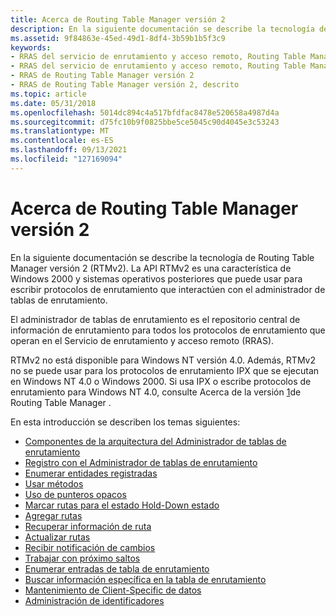 ```yaml
---
title: Acerca de Routing Table Manager versión 2
description: En la siguiente documentación se describe la tecnología de Routing Table Manager versión 2 (RTMv2).
ms.assetid: 9f84863e-45ed-49d1-8df4-3b59b1b5f3c9
keywords:
- RRAS del servicio de enrutamiento y acceso remoto, Routing Table Manager versión 2
- RRAS del servicio de enrutamiento y acceso remoto, Routing Table Manager versión 2, descrito
- RRAS de Routing Table Manager versión 2
- RRAS de Routing Table Manager versión 2, descrito
ms.topic: article
ms.date: 05/31/2018
ms.openlocfilehash: 5014dc894c4a517bfdfac8478e520658a4987d4a
ms.sourcegitcommit: d75fc10b9f0825bbe5ce5045c90d4045e3c53243
ms.translationtype: MT
ms.contentlocale: es-ES
ms.lasthandoff: 09/13/2021
ms.locfileid: "127169094"
---
```

# <a name="about-routing-table-manager-version-2"></a>Acerca de Routing Table Manager versión 2

En la siguiente documentación se describe la tecnología de Routing Table Manager versión 2 (RTMv2). La API RTMv2 es una característica de Windows 2000 y sistemas operativos posteriores que puede usar para escribir protocolos de enrutamiento que interactúen con el administrador de tablas de enrutamiento.

El administrador de tablas de enrutamiento es el repositorio central de información de enrutamiento para todos los protocolos de enrutamiento que operan en el Servicio de enrutamiento y acceso remoto (RRAS).

RTMv2 no está disponible para Windows NT versión 4.0. Además, RTMv2 no se puede usar para los protocolos de enrutamiento IPX que se ejecutan en Windows NT 4.0 o Windows 2000. Si usa IPX o escribe protocolos de enrutamiento para Windows NT 4.0, consulte Acerca de la versión [1](about-routing-table-manager-version-1.md)de Routing Table Manager .

En esta introducción se describen los temas siguientes:

-   [Componentes de la arquitectura del Administrador de tablas de enrutamiento](components-of-the-routing-table-manager-architecture.md)
-   [Registro con el Administrador de tablas de enrutamiento](registering-with-the-routing-table-manager.md)
-   [Enumerar entidades registradas](enumerating-registered-entities.md)
-   [Usar métodos](using-methods.md)
-   [Uso de punteros opacos](using-opaque-pointers.md)
-   [Marcar rutas para el estado Hold-Down estado](marking-routes-for-the-hold-down-state.md)
-   [Agregar rutas](adding-routes.md)
-   [Recuperar información de ruta](retrieving-route-information.md)
-   [Actualizar rutas](updating-routes.md)
-   [Recibir notificación de cambios](receiving-notification-of-changes.md)
-   [Trabajar con próximo saltos](working-with-next-hops.md)
-   [Enumerar entradas de tabla de enrutamiento](enumerating-routing-table-entries.md)
-   [Buscar información específica en la tabla de enrutamiento](finding-specific-information-in-the-routing-table.md)
-   [Mantenimiento de Client-Specific de datos](maintaining-client-specific-lists.md)
-   [Administración de identificadores](managing-handles.md)

 

 




